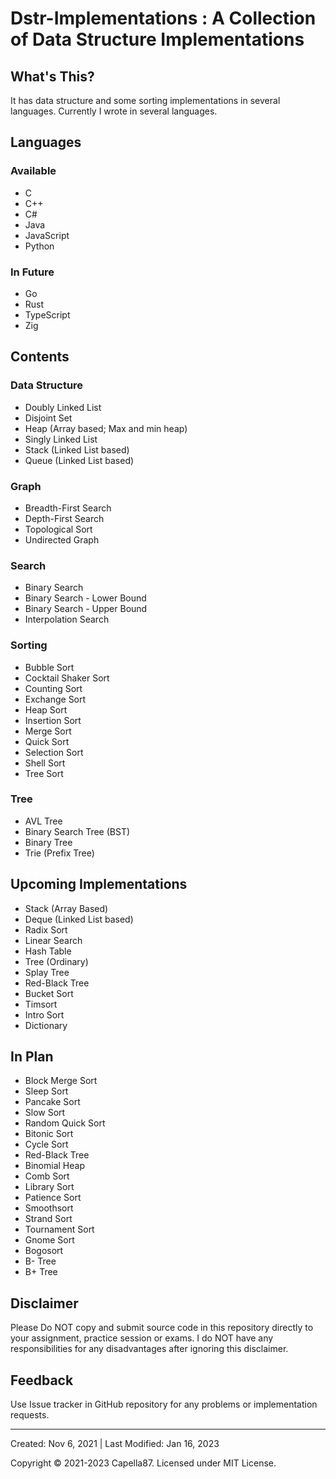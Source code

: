 # Dstr-Implementations : A Collection of Data Structure Implementations

## What's This?
It has data structure and some sorting implementations in several languages. Currently I wrote in several languages.

## Languages

### Available
* C
* C++
* C#
* Java
* JavaScript
* Python

### In Future
* Go
* Rust
* TypeScript
* Zig

## Contents

### Data Structure
* Doubly Linked List
* Disjoint Set
* Heap (Array based; Max and min heap)
* Singly Linked List
* Stack (Linked List based)
* Queue (Linked List based)

### Graph
* Breadth-First Search
* Depth-First Search
* Topological Sort
* Undirected Graph

### Search
* Binary Search
* Binary Search - Lower Bound
* Binary Search - Upper Bound
* Interpolation Search

### Sorting
* Bubble Sort
* Cocktail Shaker Sort
* Counting Sort
* Exchange Sort
* Heap Sort
* Insertion Sort
* Merge Sort
* Quick Sort
* Selection Sort
* Shell Sort
* Tree Sort

### Tree
* AVL Tree
* Binary Search Tree (BST)
* Binary Tree
* Trie (Prefix Tree)


## Upcoming Implementations
* Stack (Array Based)
* Deque (Linked List based)
* Radix Sort
* Linear Search
* Hash Table
* Tree (Ordinary)
* Splay Tree
* Red-Black Tree
* Bucket Sort
* Timsort
* Intro Sort
* Dictionary

## In Plan
* Block Merge Sort
* Sleep Sort
* Pancake Sort
* Slow Sort
* Random Quick Sort
* Bitonic Sort
* Cycle Sort
* Red-Black Tree
* Binomial Heap
* Comb Sort
* Library Sort
* Patience Sort
* Smoothsort
* Strand Sort
* Tournament Sort
* Gnome Sort
* Bogosort
* B- Tree
* B+ Tree

## Disclaimer

Please Do NOT copy and submit source code in this repository directly to your assignment, practice session or exams. I do NOT have any responsibilities for any disadvantages after ignoring this disclaimer.

## Feedback
Use Issue tracker in GitHub repository for any problems or implementation requests.

---

Created: Nov 6, 2021 | Last Modified: Jan 16, 2023

Copyright © 2021-2023 Capella87. Licensed under MIT License.